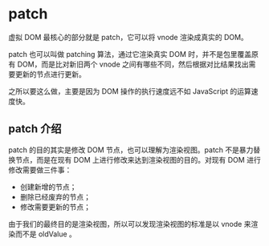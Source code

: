 # patch

虚拟 DOM 最核心的部分就是 patch，它可以将 vnode 渲染成真实的 DOM。

patch 也可以叫做 patching 算法，通过它渲染真实 DOM 时，并不是包里覆盖原有 DOM，而是比对新旧两个 vnode 之间有哪些不同，然后根据对比结果找出需要更新的节点进行更新。

之所以要这么做，主要是因为 DOM 操作的执行速度远不如 JavaScript 的运算速度快。    

## patch 介绍

patch 的目的其实是修改 DOM 节点，也可以理解为渲染视图。patch 不是暴力替换节点，而是在现有 DOM 上进行修改来达到渲染视图的目的。对现有 DOM 进行修改需要做三件事：
- 创建新增的节点；
- 删除已经废弃的节点；
- 修改需要更新的节点；

由于我们的最终目的是渲染视图，所以可以发现渲染视图的标准是以 vnode 来渲染而不是 oldValue 。
